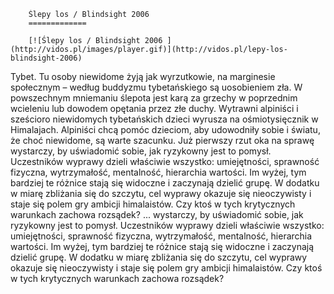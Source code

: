 
        Ślepy los / Blindsight 2006 
        =============
        
        [![Ślepy los / Blindsight 2006 ](http://vidos.pl/images/player.gif)](http://vidos.pl/lepy-los-blindsight-2006)
        
        
 Tybet. Tu osoby niewidome żyją jak wyrzutkowie, na marginesie społecznym – według buddyzmu tybetańskiego są uosobieniem zła. W powszechnym mniemaniu ślepota jest karą za grzechy w poprzednim wcieleniu lub dowodem opętania przez złe duchy. Wytrawni alpiniści i sześcioro niewidomych tybetańskich dzieci wyrusza na ośmiotysięcznik w Himalajach. Alpiniści chcą pomóc dzieciom, aby udowodniły sobie i światu, że choć niewidome, są warte szacunku. Już pierwszy rzut oka na sprawę wystarczy, by uświadomić sobie, jak ryzykowny jest to pomysł. Uczestników wyprawy dzieli właściwie wszystko: umiejętności, sprawność fizyczna, wytrzymałość, mentalność, hierarchia wartości. Im wyżej, tym bardziej te różnice stają się widoczne i zaczynają dzielić grupę. W dodatku w miarę zbliżania się do szczytu, cel wyprawy okazuje się nieoczywisty i staje się polem gry ambicji himalaistów. Czy ktoś w tych krytycznych warunkach zachowa rozsądek?   ... wystarczy, by uświadomić sobie, jak ryzykowny jest to pomysł. Uczestników wyprawy dzieli właściwie wszystko: umiejętności, sprawność fizyczna, wytrzymałość, mentalność, hierarchia wartości. Im wyżej, tym bardziej te różnice stają się widoczne i zaczynają dzielić grupę. W dodatku w miarę zbliżania się do szczytu, cel wyprawy okazuje się nieoczywisty i staje się polem gry ambicji himalaistów. Czy ktoś w tych krytycznych warunkach zachowa rozsądek?
    